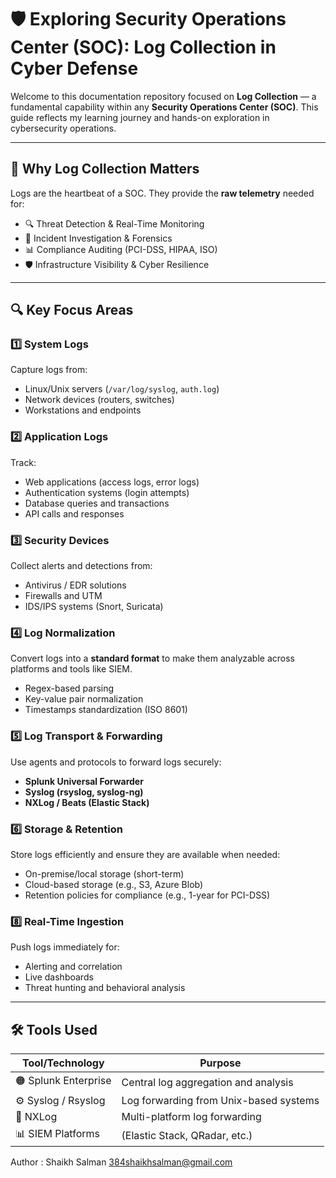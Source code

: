 # 🛡️ Exploring Security Operations Center (SOC): Log Collection in Cyber Defense

Welcome to this documentation repository focused on **Log Collection** — a fundamental capability within any **Security Operations Center (SOC)**. This guide reflects my learning journey and hands-on exploration in cybersecurity operations.

---

## 🚀 Why Log Collection Matters

Logs are the heartbeat of a SOC. They provide the **raw telemetry** needed for:

- 🔍 Threat Detection & Real-Time Monitoring  
- 🧪 Incident Investigation & Forensics  
- 📊 Compliance Auditing (PCI-DSS, HIPAA, ISO)  
- 🛡️ Infrastructure Visibility & Cyber Resilience  

---

## 🔍 Key Focus Areas

### 1️⃣ System Logs
Capture logs from:

- Linux/Unix servers (`/var/log/syslog`, `auth.log`)
- Network devices (routers, switches)
- Workstations and endpoints

### 2️⃣ Application Logs
Track:

- Web applications (access logs, error logs)
- Authentication systems (login attempts)
- Database queries and transactions
- API calls and responses

### 3️⃣ Security Devices
Collect alerts and detections from:

- Antivirus / EDR solutions
- Firewalls and UTM
- IDS/IPS systems (Snort, Suricata)

### 4️⃣ Log Normalization
Convert logs into a **standard format** to make them analyzable across platforms and tools like SIEM.

- Regex-based parsing
- Key-value pair normalization
- Timestamps standardization (ISO 8601)

### 5️⃣ Log Transport & Forwarding
Use agents and protocols to forward logs securely:

- **Splunk Universal Forwarder**
- **Syslog (rsyslog, syslog-ng)**
- **NXLog / Beats (Elastic Stack)**

### 6️⃣ Storage & Retention
Store logs efficiently and ensure they are available when needed:

- On-premise/local storage (short-term)
- Cloud-based storage (e.g., S3, Azure Blob)
- Retention policies for compliance (e.g., 1-year for PCI-DSS)

### 8️⃣ Real-Time Ingestion
Push logs immediately for:

- Alerting and correlation
- Live dashboards
- Threat hunting and behavioral analysis

---

## 🛠 Tools Used

| Tool/Technology        | Purpose                                |
|------------------------|----------------------------------------|
| 🟠 Splunk Enterprise    | Central log aggregation and analysis   |
| ⚙️ Syslog / Rsyslog      | Log forwarding from Unix-based systems |
| 🔵 NXLog                | Multi-platform log forwarding          |
| 📊 SIEM Platforms       | (Elastic Stack, QRadar, etc.)         |

Author :
Shaikh Salman 
384shaikhsalman@gmail.com

